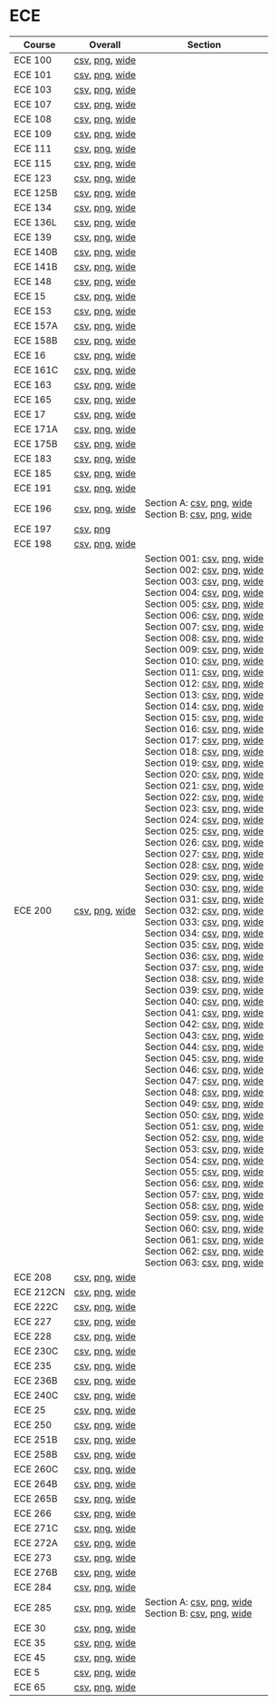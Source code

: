 # ECE

| Course | Overall | Section |
| ------ | ------- | ------- |
| ECE 100 | [csv](https://github.com/UCSD-Historical-Enrollment-Data/2024Spring/blob/main/overall/ECE%20100.csv), [png](https://raw.githubusercontent.com/UCSD-Historical-Enrollment-Data/2024Spring/main/plot_overall/ECE%20100.png), [wide](https://raw.githubusercontent.com/UCSD-Historical-Enrollment-Data/2024Spring/main/plot_overall_wide/ECE%20100.png) |  |
| ECE 101 | [csv](https://github.com/UCSD-Historical-Enrollment-Data/2024Spring/blob/main/overall/ECE%20101.csv), [png](https://raw.githubusercontent.com/UCSD-Historical-Enrollment-Data/2024Spring/main/plot_overall/ECE%20101.png), [wide](https://raw.githubusercontent.com/UCSD-Historical-Enrollment-Data/2024Spring/main/plot_overall_wide/ECE%20101.png) |  |
| ECE 103 | [csv](https://github.com/UCSD-Historical-Enrollment-Data/2024Spring/blob/main/overall/ECE%20103.csv), [png](https://raw.githubusercontent.com/UCSD-Historical-Enrollment-Data/2024Spring/main/plot_overall/ECE%20103.png), [wide](https://raw.githubusercontent.com/UCSD-Historical-Enrollment-Data/2024Spring/main/plot_overall_wide/ECE%20103.png) |  |
| ECE 107 | [csv](https://github.com/UCSD-Historical-Enrollment-Data/2024Spring/blob/main/overall/ECE%20107.csv), [png](https://raw.githubusercontent.com/UCSD-Historical-Enrollment-Data/2024Spring/main/plot_overall/ECE%20107.png), [wide](https://raw.githubusercontent.com/UCSD-Historical-Enrollment-Data/2024Spring/main/plot_overall_wide/ECE%20107.png) |  |
| ECE 108 | [csv](https://github.com/UCSD-Historical-Enrollment-Data/2024Spring/blob/main/overall/ECE%20108.csv), [png](https://raw.githubusercontent.com/UCSD-Historical-Enrollment-Data/2024Spring/main/plot_overall/ECE%20108.png), [wide](https://raw.githubusercontent.com/UCSD-Historical-Enrollment-Data/2024Spring/main/plot_overall_wide/ECE%20108.png) |  |
| ECE 109 | [csv](https://github.com/UCSD-Historical-Enrollment-Data/2024Spring/blob/main/overall/ECE%20109.csv), [png](https://raw.githubusercontent.com/UCSD-Historical-Enrollment-Data/2024Spring/main/plot_overall/ECE%20109.png), [wide](https://raw.githubusercontent.com/UCSD-Historical-Enrollment-Data/2024Spring/main/plot_overall_wide/ECE%20109.png) |  |
| ECE 111 | [csv](https://github.com/UCSD-Historical-Enrollment-Data/2024Spring/blob/main/overall/ECE%20111.csv), [png](https://raw.githubusercontent.com/UCSD-Historical-Enrollment-Data/2024Spring/main/plot_overall/ECE%20111.png), [wide](https://raw.githubusercontent.com/UCSD-Historical-Enrollment-Data/2024Spring/main/plot_overall_wide/ECE%20111.png) |  |
| ECE 115 | [csv](https://github.com/UCSD-Historical-Enrollment-Data/2024Spring/blob/main/overall/ECE%20115.csv), [png](https://raw.githubusercontent.com/UCSD-Historical-Enrollment-Data/2024Spring/main/plot_overall/ECE%20115.png), [wide](https://raw.githubusercontent.com/UCSD-Historical-Enrollment-Data/2024Spring/main/plot_overall_wide/ECE%20115.png) |  |
| ECE 123 | [csv](https://github.com/UCSD-Historical-Enrollment-Data/2024Spring/blob/main/overall/ECE%20123.csv), [png](https://raw.githubusercontent.com/UCSD-Historical-Enrollment-Data/2024Spring/main/plot_overall/ECE%20123.png), [wide](https://raw.githubusercontent.com/UCSD-Historical-Enrollment-Data/2024Spring/main/plot_overall_wide/ECE%20123.png) |  |
| ECE 125B | [csv](https://github.com/UCSD-Historical-Enrollment-Data/2024Spring/blob/main/overall/ECE%20125B.csv), [png](https://raw.githubusercontent.com/UCSD-Historical-Enrollment-Data/2024Spring/main/plot_overall/ECE%20125B.png), [wide](https://raw.githubusercontent.com/UCSD-Historical-Enrollment-Data/2024Spring/main/plot_overall_wide/ECE%20125B.png) |  |
| ECE 134 | [csv](https://github.com/UCSD-Historical-Enrollment-Data/2024Spring/blob/main/overall/ECE%20134.csv), [png](https://raw.githubusercontent.com/UCSD-Historical-Enrollment-Data/2024Spring/main/plot_overall/ECE%20134.png), [wide](https://raw.githubusercontent.com/UCSD-Historical-Enrollment-Data/2024Spring/main/plot_overall_wide/ECE%20134.png) |  |
| ECE 136L | [csv](https://github.com/UCSD-Historical-Enrollment-Data/2024Spring/blob/main/overall/ECE%20136L.csv), [png](https://raw.githubusercontent.com/UCSD-Historical-Enrollment-Data/2024Spring/main/plot_overall/ECE%20136L.png), [wide](https://raw.githubusercontent.com/UCSD-Historical-Enrollment-Data/2024Spring/main/plot_overall_wide/ECE%20136L.png) |  |
| ECE 139 | [csv](https://github.com/UCSD-Historical-Enrollment-Data/2024Spring/blob/main/overall/ECE%20139.csv), [png](https://raw.githubusercontent.com/UCSD-Historical-Enrollment-Data/2024Spring/main/plot_overall/ECE%20139.png), [wide](https://raw.githubusercontent.com/UCSD-Historical-Enrollment-Data/2024Spring/main/plot_overall_wide/ECE%20139.png) |  |
| ECE 140B | [csv](https://github.com/UCSD-Historical-Enrollment-Data/2024Spring/blob/main/overall/ECE%20140B.csv), [png](https://raw.githubusercontent.com/UCSD-Historical-Enrollment-Data/2024Spring/main/plot_overall/ECE%20140B.png), [wide](https://raw.githubusercontent.com/UCSD-Historical-Enrollment-Data/2024Spring/main/plot_overall_wide/ECE%20140B.png) |  |
| ECE 141B | [csv](https://github.com/UCSD-Historical-Enrollment-Data/2024Spring/blob/main/overall/ECE%20141B.csv), [png](https://raw.githubusercontent.com/UCSD-Historical-Enrollment-Data/2024Spring/main/plot_overall/ECE%20141B.png), [wide](https://raw.githubusercontent.com/UCSD-Historical-Enrollment-Data/2024Spring/main/plot_overall_wide/ECE%20141B.png) |  |
| ECE 148 | [csv](https://github.com/UCSD-Historical-Enrollment-Data/2024Spring/blob/main/overall/ECE%20148.csv), [png](https://raw.githubusercontent.com/UCSD-Historical-Enrollment-Data/2024Spring/main/plot_overall/ECE%20148.png), [wide](https://raw.githubusercontent.com/UCSD-Historical-Enrollment-Data/2024Spring/main/plot_overall_wide/ECE%20148.png) |  |
| ECE 15 | [csv](https://github.com/UCSD-Historical-Enrollment-Data/2024Spring/blob/main/overall/ECE%2015.csv), [png](https://raw.githubusercontent.com/UCSD-Historical-Enrollment-Data/2024Spring/main/plot_overall/ECE%2015.png), [wide](https://raw.githubusercontent.com/UCSD-Historical-Enrollment-Data/2024Spring/main/plot_overall_wide/ECE%2015.png) |  |
| ECE 153 | [csv](https://github.com/UCSD-Historical-Enrollment-Data/2024Spring/blob/main/overall/ECE%20153.csv), [png](https://raw.githubusercontent.com/UCSD-Historical-Enrollment-Data/2024Spring/main/plot_overall/ECE%20153.png), [wide](https://raw.githubusercontent.com/UCSD-Historical-Enrollment-Data/2024Spring/main/plot_overall_wide/ECE%20153.png) |  |
| ECE 157A | [csv](https://github.com/UCSD-Historical-Enrollment-Data/2024Spring/blob/main/overall/ECE%20157A.csv), [png](https://raw.githubusercontent.com/UCSD-Historical-Enrollment-Data/2024Spring/main/plot_overall/ECE%20157A.png), [wide](https://raw.githubusercontent.com/UCSD-Historical-Enrollment-Data/2024Spring/main/plot_overall_wide/ECE%20157A.png) |  |
| ECE 158B | [csv](https://github.com/UCSD-Historical-Enrollment-Data/2024Spring/blob/main/overall/ECE%20158B.csv), [png](https://raw.githubusercontent.com/UCSD-Historical-Enrollment-Data/2024Spring/main/plot_overall/ECE%20158B.png), [wide](https://raw.githubusercontent.com/UCSD-Historical-Enrollment-Data/2024Spring/main/plot_overall_wide/ECE%20158B.png) |  |
| ECE 16 | [csv](https://github.com/UCSD-Historical-Enrollment-Data/2024Spring/blob/main/overall/ECE%2016.csv), [png](https://raw.githubusercontent.com/UCSD-Historical-Enrollment-Data/2024Spring/main/plot_overall/ECE%2016.png), [wide](https://raw.githubusercontent.com/UCSD-Historical-Enrollment-Data/2024Spring/main/plot_overall_wide/ECE%2016.png) |  |
| ECE 161C | [csv](https://github.com/UCSD-Historical-Enrollment-Data/2024Spring/blob/main/overall/ECE%20161C.csv), [png](https://raw.githubusercontent.com/UCSD-Historical-Enrollment-Data/2024Spring/main/plot_overall/ECE%20161C.png), [wide](https://raw.githubusercontent.com/UCSD-Historical-Enrollment-Data/2024Spring/main/plot_overall_wide/ECE%20161C.png) |  |
| ECE 163 | [csv](https://github.com/UCSD-Historical-Enrollment-Data/2024Spring/blob/main/overall/ECE%20163.csv), [png](https://raw.githubusercontent.com/UCSD-Historical-Enrollment-Data/2024Spring/main/plot_overall/ECE%20163.png), [wide](https://raw.githubusercontent.com/UCSD-Historical-Enrollment-Data/2024Spring/main/plot_overall_wide/ECE%20163.png) |  |
| ECE 165 | [csv](https://github.com/UCSD-Historical-Enrollment-Data/2024Spring/blob/main/overall/ECE%20165.csv), [png](https://raw.githubusercontent.com/UCSD-Historical-Enrollment-Data/2024Spring/main/plot_overall/ECE%20165.png), [wide](https://raw.githubusercontent.com/UCSD-Historical-Enrollment-Data/2024Spring/main/plot_overall_wide/ECE%20165.png) |  |
| ECE 17 | [csv](https://github.com/UCSD-Historical-Enrollment-Data/2024Spring/blob/main/overall/ECE%2017.csv), [png](https://raw.githubusercontent.com/UCSD-Historical-Enrollment-Data/2024Spring/main/plot_overall/ECE%2017.png), [wide](https://raw.githubusercontent.com/UCSD-Historical-Enrollment-Data/2024Spring/main/plot_overall_wide/ECE%2017.png) |  |
| ECE 171A | [csv](https://github.com/UCSD-Historical-Enrollment-Data/2024Spring/blob/main/overall/ECE%20171A.csv), [png](https://raw.githubusercontent.com/UCSD-Historical-Enrollment-Data/2024Spring/main/plot_overall/ECE%20171A.png), [wide](https://raw.githubusercontent.com/UCSD-Historical-Enrollment-Data/2024Spring/main/plot_overall_wide/ECE%20171A.png) |  |
| ECE 175B | [csv](https://github.com/UCSD-Historical-Enrollment-Data/2024Spring/blob/main/overall/ECE%20175B.csv), [png](https://raw.githubusercontent.com/UCSD-Historical-Enrollment-Data/2024Spring/main/plot_overall/ECE%20175B.png), [wide](https://raw.githubusercontent.com/UCSD-Historical-Enrollment-Data/2024Spring/main/plot_overall_wide/ECE%20175B.png) |  |
| ECE 183 | [csv](https://github.com/UCSD-Historical-Enrollment-Data/2024Spring/blob/main/overall/ECE%20183.csv), [png](https://raw.githubusercontent.com/UCSD-Historical-Enrollment-Data/2024Spring/main/plot_overall/ECE%20183.png), [wide](https://raw.githubusercontent.com/UCSD-Historical-Enrollment-Data/2024Spring/main/plot_overall_wide/ECE%20183.png) |  |
| ECE 185 | [csv](https://github.com/UCSD-Historical-Enrollment-Data/2024Spring/blob/main/overall/ECE%20185.csv), [png](https://raw.githubusercontent.com/UCSD-Historical-Enrollment-Data/2024Spring/main/plot_overall/ECE%20185.png), [wide](https://raw.githubusercontent.com/UCSD-Historical-Enrollment-Data/2024Spring/main/plot_overall_wide/ECE%20185.png) |  |
| ECE 191 | [csv](https://github.com/UCSD-Historical-Enrollment-Data/2024Spring/blob/main/overall/ECE%20191.csv), [png](https://raw.githubusercontent.com/UCSD-Historical-Enrollment-Data/2024Spring/main/plot_overall/ECE%20191.png), [wide](https://raw.githubusercontent.com/UCSD-Historical-Enrollment-Data/2024Spring/main/plot_overall_wide/ECE%20191.png) |  |
| ECE 196 | [csv](https://github.com/UCSD-Historical-Enrollment-Data/2024Spring/blob/main/overall/ECE%20196.csv), [png](https://raw.githubusercontent.com/UCSD-Historical-Enrollment-Data/2024Spring/main/plot_overall/ECE%20196.png), [wide](https://raw.githubusercontent.com/UCSD-Historical-Enrollment-Data/2024Spring/main/plot_overall_wide/ECE%20196.png) | Section A: [csv](https://github.com/UCSD-Historical-Enrollment-Data/2024Spring/blob/main/section/ECE%20196_A.csv), [png](https://raw.githubusercontent.com/UCSD-Historical-Enrollment-Data/2024Spring/main/plot_section/ECE%20196_A.png), [wide](https://raw.githubusercontent.com/UCSD-Historical-Enrollment-Data/2024Spring/main/plot_section_wide/ECE%20196_A.png)<br>Section B: [csv](https://github.com/UCSD-Historical-Enrollment-Data/2024Spring/blob/main/section/ECE%20196_B.csv), [png](https://raw.githubusercontent.com/UCSD-Historical-Enrollment-Data/2024Spring/main/plot_section/ECE%20196_B.png), [wide](https://raw.githubusercontent.com/UCSD-Historical-Enrollment-Data/2024Spring/main/plot_section_wide/ECE%20196_B.png) |
| ECE 197 | [csv](https://github.com/UCSD-Historical-Enrollment-Data/2024Spring/blob/main/overall/ECE%20197.csv), [png](https://raw.githubusercontent.com/UCSD-Historical-Enrollment-Data/2024Spring/main/plot_overall/ECE%20197.png) |  |
| ECE 198 | [csv](https://github.com/UCSD-Historical-Enrollment-Data/2024Spring/blob/main/overall/ECE%20198.csv), [png](https://raw.githubusercontent.com/UCSD-Historical-Enrollment-Data/2024Spring/main/plot_overall/ECE%20198.png), [wide](https://raw.githubusercontent.com/UCSD-Historical-Enrollment-Data/2024Spring/main/plot_overall_wide/ECE%20198.png) |  |
| ECE 200 | [csv](https://github.com/UCSD-Historical-Enrollment-Data/2024Spring/blob/main/overall/ECE%20200.csv), [png](https://raw.githubusercontent.com/UCSD-Historical-Enrollment-Data/2024Spring/main/plot_overall/ECE%20200.png), [wide](https://raw.githubusercontent.com/UCSD-Historical-Enrollment-Data/2024Spring/main/plot_overall_wide/ECE%20200.png) | Section 001: [csv](https://github.com/UCSD-Historical-Enrollment-Data/2024Spring/blob/main/section/ECE%20200_001.csv), [png](https://raw.githubusercontent.com/UCSD-Historical-Enrollment-Data/2024Spring/main/plot_section/ECE%20200_001.png), [wide](https://raw.githubusercontent.com/UCSD-Historical-Enrollment-Data/2024Spring/main/plot_section_wide/ECE%20200_001.png)<br>Section 002: [csv](https://github.com/UCSD-Historical-Enrollment-Data/2024Spring/blob/main/section/ECE%20200_002.csv), [png](https://raw.githubusercontent.com/UCSD-Historical-Enrollment-Data/2024Spring/main/plot_section/ECE%20200_002.png), [wide](https://raw.githubusercontent.com/UCSD-Historical-Enrollment-Data/2024Spring/main/plot_section_wide/ECE%20200_002.png)<br>Section 003: [csv](https://github.com/UCSD-Historical-Enrollment-Data/2024Spring/blob/main/section/ECE%20200_003.csv), [png](https://raw.githubusercontent.com/UCSD-Historical-Enrollment-Data/2024Spring/main/plot_section/ECE%20200_003.png), [wide](https://raw.githubusercontent.com/UCSD-Historical-Enrollment-Data/2024Spring/main/plot_section_wide/ECE%20200_003.png)<br>Section 004: [csv](https://github.com/UCSD-Historical-Enrollment-Data/2024Spring/blob/main/section/ECE%20200_004.csv), [png](https://raw.githubusercontent.com/UCSD-Historical-Enrollment-Data/2024Spring/main/plot_section/ECE%20200_004.png), [wide](https://raw.githubusercontent.com/UCSD-Historical-Enrollment-Data/2024Spring/main/plot_section_wide/ECE%20200_004.png)<br>Section 005: [csv](https://github.com/UCSD-Historical-Enrollment-Data/2024Spring/blob/main/section/ECE%20200_005.csv), [png](https://raw.githubusercontent.com/UCSD-Historical-Enrollment-Data/2024Spring/main/plot_section/ECE%20200_005.png), [wide](https://raw.githubusercontent.com/UCSD-Historical-Enrollment-Data/2024Spring/main/plot_section_wide/ECE%20200_005.png)<br>Section 006: [csv](https://github.com/UCSD-Historical-Enrollment-Data/2024Spring/blob/main/section/ECE%20200_006.csv), [png](https://raw.githubusercontent.com/UCSD-Historical-Enrollment-Data/2024Spring/main/plot_section/ECE%20200_006.png), [wide](https://raw.githubusercontent.com/UCSD-Historical-Enrollment-Data/2024Spring/main/plot_section_wide/ECE%20200_006.png)<br>Section 007: [csv](https://github.com/UCSD-Historical-Enrollment-Data/2024Spring/blob/main/section/ECE%20200_007.csv), [png](https://raw.githubusercontent.com/UCSD-Historical-Enrollment-Data/2024Spring/main/plot_section/ECE%20200_007.png), [wide](https://raw.githubusercontent.com/UCSD-Historical-Enrollment-Data/2024Spring/main/plot_section_wide/ECE%20200_007.png)<br>Section 008: [csv](https://github.com/UCSD-Historical-Enrollment-Data/2024Spring/blob/main/section/ECE%20200_008.csv), [png](https://raw.githubusercontent.com/UCSD-Historical-Enrollment-Data/2024Spring/main/plot_section/ECE%20200_008.png), [wide](https://raw.githubusercontent.com/UCSD-Historical-Enrollment-Data/2024Spring/main/plot_section_wide/ECE%20200_008.png)<br>Section 009: [csv](https://github.com/UCSD-Historical-Enrollment-Data/2024Spring/blob/main/section/ECE%20200_009.csv), [png](https://raw.githubusercontent.com/UCSD-Historical-Enrollment-Data/2024Spring/main/plot_section/ECE%20200_009.png), [wide](https://raw.githubusercontent.com/UCSD-Historical-Enrollment-Data/2024Spring/main/plot_section_wide/ECE%20200_009.png)<br>Section 010: [csv](https://github.com/UCSD-Historical-Enrollment-Data/2024Spring/blob/main/section/ECE%20200_010.csv), [png](https://raw.githubusercontent.com/UCSD-Historical-Enrollment-Data/2024Spring/main/plot_section/ECE%20200_010.png), [wide](https://raw.githubusercontent.com/UCSD-Historical-Enrollment-Data/2024Spring/main/plot_section_wide/ECE%20200_010.png)<br>Section 011: [csv](https://github.com/UCSD-Historical-Enrollment-Data/2024Spring/blob/main/section/ECE%20200_011.csv), [png](https://raw.githubusercontent.com/UCSD-Historical-Enrollment-Data/2024Spring/main/plot_section/ECE%20200_011.png), [wide](https://raw.githubusercontent.com/UCSD-Historical-Enrollment-Data/2024Spring/main/plot_section_wide/ECE%20200_011.png)<br>Section 012: [csv](https://github.com/UCSD-Historical-Enrollment-Data/2024Spring/blob/main/section/ECE%20200_012.csv), [png](https://raw.githubusercontent.com/UCSD-Historical-Enrollment-Data/2024Spring/main/plot_section/ECE%20200_012.png), [wide](https://raw.githubusercontent.com/UCSD-Historical-Enrollment-Data/2024Spring/main/plot_section_wide/ECE%20200_012.png)<br>Section 013: [csv](https://github.com/UCSD-Historical-Enrollment-Data/2024Spring/blob/main/section/ECE%20200_013.csv), [png](https://raw.githubusercontent.com/UCSD-Historical-Enrollment-Data/2024Spring/main/plot_section/ECE%20200_013.png), [wide](https://raw.githubusercontent.com/UCSD-Historical-Enrollment-Data/2024Spring/main/plot_section_wide/ECE%20200_013.png)<br>Section 014: [csv](https://github.com/UCSD-Historical-Enrollment-Data/2024Spring/blob/main/section/ECE%20200_014.csv), [png](https://raw.githubusercontent.com/UCSD-Historical-Enrollment-Data/2024Spring/main/plot_section/ECE%20200_014.png), [wide](https://raw.githubusercontent.com/UCSD-Historical-Enrollment-Data/2024Spring/main/plot_section_wide/ECE%20200_014.png)<br>Section 015: [csv](https://github.com/UCSD-Historical-Enrollment-Data/2024Spring/blob/main/section/ECE%20200_015.csv), [png](https://raw.githubusercontent.com/UCSD-Historical-Enrollment-Data/2024Spring/main/plot_section/ECE%20200_015.png), [wide](https://raw.githubusercontent.com/UCSD-Historical-Enrollment-Data/2024Spring/main/plot_section_wide/ECE%20200_015.png)<br>Section 016: [csv](https://github.com/UCSD-Historical-Enrollment-Data/2024Spring/blob/main/section/ECE%20200_016.csv), [png](https://raw.githubusercontent.com/UCSD-Historical-Enrollment-Data/2024Spring/main/plot_section/ECE%20200_016.png), [wide](https://raw.githubusercontent.com/UCSD-Historical-Enrollment-Data/2024Spring/main/plot_section_wide/ECE%20200_016.png)<br>Section 017: [csv](https://github.com/UCSD-Historical-Enrollment-Data/2024Spring/blob/main/section/ECE%20200_017.csv), [png](https://raw.githubusercontent.com/UCSD-Historical-Enrollment-Data/2024Spring/main/plot_section/ECE%20200_017.png), [wide](https://raw.githubusercontent.com/UCSD-Historical-Enrollment-Data/2024Spring/main/plot_section_wide/ECE%20200_017.png)<br>Section 018: [csv](https://github.com/UCSD-Historical-Enrollment-Data/2024Spring/blob/main/section/ECE%20200_018.csv), [png](https://raw.githubusercontent.com/UCSD-Historical-Enrollment-Data/2024Spring/main/plot_section/ECE%20200_018.png), [wide](https://raw.githubusercontent.com/UCSD-Historical-Enrollment-Data/2024Spring/main/plot_section_wide/ECE%20200_018.png)<br>Section 019: [csv](https://github.com/UCSD-Historical-Enrollment-Data/2024Spring/blob/main/section/ECE%20200_019.csv), [png](https://raw.githubusercontent.com/UCSD-Historical-Enrollment-Data/2024Spring/main/plot_section/ECE%20200_019.png), [wide](https://raw.githubusercontent.com/UCSD-Historical-Enrollment-Data/2024Spring/main/plot_section_wide/ECE%20200_019.png)<br>Section 020: [csv](https://github.com/UCSD-Historical-Enrollment-Data/2024Spring/blob/main/section/ECE%20200_020.csv), [png](https://raw.githubusercontent.com/UCSD-Historical-Enrollment-Data/2024Spring/main/plot_section/ECE%20200_020.png), [wide](https://raw.githubusercontent.com/UCSD-Historical-Enrollment-Data/2024Spring/main/plot_section_wide/ECE%20200_020.png)<br>Section 021: [csv](https://github.com/UCSD-Historical-Enrollment-Data/2024Spring/blob/main/section/ECE%20200_021.csv), [png](https://raw.githubusercontent.com/UCSD-Historical-Enrollment-Data/2024Spring/main/plot_section/ECE%20200_021.png), [wide](https://raw.githubusercontent.com/UCSD-Historical-Enrollment-Data/2024Spring/main/plot_section_wide/ECE%20200_021.png)<br>Section 022: [csv](https://github.com/UCSD-Historical-Enrollment-Data/2024Spring/blob/main/section/ECE%20200_022.csv), [png](https://raw.githubusercontent.com/UCSD-Historical-Enrollment-Data/2024Spring/main/plot_section/ECE%20200_022.png), [wide](https://raw.githubusercontent.com/UCSD-Historical-Enrollment-Data/2024Spring/main/plot_section_wide/ECE%20200_022.png)<br>Section 023: [csv](https://github.com/UCSD-Historical-Enrollment-Data/2024Spring/blob/main/section/ECE%20200_023.csv), [png](https://raw.githubusercontent.com/UCSD-Historical-Enrollment-Data/2024Spring/main/plot_section/ECE%20200_023.png), [wide](https://raw.githubusercontent.com/UCSD-Historical-Enrollment-Data/2024Spring/main/plot_section_wide/ECE%20200_023.png)<br>Section 024: [csv](https://github.com/UCSD-Historical-Enrollment-Data/2024Spring/blob/main/section/ECE%20200_024.csv), [png](https://raw.githubusercontent.com/UCSD-Historical-Enrollment-Data/2024Spring/main/plot_section/ECE%20200_024.png), [wide](https://raw.githubusercontent.com/UCSD-Historical-Enrollment-Data/2024Spring/main/plot_section_wide/ECE%20200_024.png)<br>Section 025: [csv](https://github.com/UCSD-Historical-Enrollment-Data/2024Spring/blob/main/section/ECE%20200_025.csv), [png](https://raw.githubusercontent.com/UCSD-Historical-Enrollment-Data/2024Spring/main/plot_section/ECE%20200_025.png), [wide](https://raw.githubusercontent.com/UCSD-Historical-Enrollment-Data/2024Spring/main/plot_section_wide/ECE%20200_025.png)<br>Section 026: [csv](https://github.com/UCSD-Historical-Enrollment-Data/2024Spring/blob/main/section/ECE%20200_026.csv), [png](https://raw.githubusercontent.com/UCSD-Historical-Enrollment-Data/2024Spring/main/plot_section/ECE%20200_026.png), [wide](https://raw.githubusercontent.com/UCSD-Historical-Enrollment-Data/2024Spring/main/plot_section_wide/ECE%20200_026.png)<br>Section 027: [csv](https://github.com/UCSD-Historical-Enrollment-Data/2024Spring/blob/main/section/ECE%20200_027.csv), [png](https://raw.githubusercontent.com/UCSD-Historical-Enrollment-Data/2024Spring/main/plot_section/ECE%20200_027.png), [wide](https://raw.githubusercontent.com/UCSD-Historical-Enrollment-Data/2024Spring/main/plot_section_wide/ECE%20200_027.png)<br>Section 028: [csv](https://github.com/UCSD-Historical-Enrollment-Data/2024Spring/blob/main/section/ECE%20200_028.csv), [png](https://raw.githubusercontent.com/UCSD-Historical-Enrollment-Data/2024Spring/main/plot_section/ECE%20200_028.png), [wide](https://raw.githubusercontent.com/UCSD-Historical-Enrollment-Data/2024Spring/main/plot_section_wide/ECE%20200_028.png)<br>Section 029: [csv](https://github.com/UCSD-Historical-Enrollment-Data/2024Spring/blob/main/section/ECE%20200_029.csv), [png](https://raw.githubusercontent.com/UCSD-Historical-Enrollment-Data/2024Spring/main/plot_section/ECE%20200_029.png), [wide](https://raw.githubusercontent.com/UCSD-Historical-Enrollment-Data/2024Spring/main/plot_section_wide/ECE%20200_029.png)<br>Section 030: [csv](https://github.com/UCSD-Historical-Enrollment-Data/2024Spring/blob/main/section/ECE%20200_030.csv), [png](https://raw.githubusercontent.com/UCSD-Historical-Enrollment-Data/2024Spring/main/plot_section/ECE%20200_030.png), [wide](https://raw.githubusercontent.com/UCSD-Historical-Enrollment-Data/2024Spring/main/plot_section_wide/ECE%20200_030.png)<br>Section 031: [csv](https://github.com/UCSD-Historical-Enrollment-Data/2024Spring/blob/main/section/ECE%20200_031.csv), [png](https://raw.githubusercontent.com/UCSD-Historical-Enrollment-Data/2024Spring/main/plot_section/ECE%20200_031.png), [wide](https://raw.githubusercontent.com/UCSD-Historical-Enrollment-Data/2024Spring/main/plot_section_wide/ECE%20200_031.png)<br>Section 032: [csv](https://github.com/UCSD-Historical-Enrollment-Data/2024Spring/blob/main/section/ECE%20200_032.csv), [png](https://raw.githubusercontent.com/UCSD-Historical-Enrollment-Data/2024Spring/main/plot_section/ECE%20200_032.png), [wide](https://raw.githubusercontent.com/UCSD-Historical-Enrollment-Data/2024Spring/main/plot_section_wide/ECE%20200_032.png)<br>Section 033: [csv](https://github.com/UCSD-Historical-Enrollment-Data/2024Spring/blob/main/section/ECE%20200_033.csv), [png](https://raw.githubusercontent.com/UCSD-Historical-Enrollment-Data/2024Spring/main/plot_section/ECE%20200_033.png), [wide](https://raw.githubusercontent.com/UCSD-Historical-Enrollment-Data/2024Spring/main/plot_section_wide/ECE%20200_033.png)<br>Section 034: [csv](https://github.com/UCSD-Historical-Enrollment-Data/2024Spring/blob/main/section/ECE%20200_034.csv), [png](https://raw.githubusercontent.com/UCSD-Historical-Enrollment-Data/2024Spring/main/plot_section/ECE%20200_034.png), [wide](https://raw.githubusercontent.com/UCSD-Historical-Enrollment-Data/2024Spring/main/plot_section_wide/ECE%20200_034.png)<br>Section 035: [csv](https://github.com/UCSD-Historical-Enrollment-Data/2024Spring/blob/main/section/ECE%20200_035.csv), [png](https://raw.githubusercontent.com/UCSD-Historical-Enrollment-Data/2024Spring/main/plot_section/ECE%20200_035.png), [wide](https://raw.githubusercontent.com/UCSD-Historical-Enrollment-Data/2024Spring/main/plot_section_wide/ECE%20200_035.png)<br>Section 036: [csv](https://github.com/UCSD-Historical-Enrollment-Data/2024Spring/blob/main/section/ECE%20200_036.csv), [png](https://raw.githubusercontent.com/UCSD-Historical-Enrollment-Data/2024Spring/main/plot_section/ECE%20200_036.png), [wide](https://raw.githubusercontent.com/UCSD-Historical-Enrollment-Data/2024Spring/main/plot_section_wide/ECE%20200_036.png)<br>Section 037: [csv](https://github.com/UCSD-Historical-Enrollment-Data/2024Spring/blob/main/section/ECE%20200_037.csv), [png](https://raw.githubusercontent.com/UCSD-Historical-Enrollment-Data/2024Spring/main/plot_section/ECE%20200_037.png), [wide](https://raw.githubusercontent.com/UCSD-Historical-Enrollment-Data/2024Spring/main/plot_section_wide/ECE%20200_037.png)<br>Section 038: [csv](https://github.com/UCSD-Historical-Enrollment-Data/2024Spring/blob/main/section/ECE%20200_038.csv), [png](https://raw.githubusercontent.com/UCSD-Historical-Enrollment-Data/2024Spring/main/plot_section/ECE%20200_038.png), [wide](https://raw.githubusercontent.com/UCSD-Historical-Enrollment-Data/2024Spring/main/plot_section_wide/ECE%20200_038.png)<br>Section 039: [csv](https://github.com/UCSD-Historical-Enrollment-Data/2024Spring/blob/main/section/ECE%20200_039.csv), [png](https://raw.githubusercontent.com/UCSD-Historical-Enrollment-Data/2024Spring/main/plot_section/ECE%20200_039.png), [wide](https://raw.githubusercontent.com/UCSD-Historical-Enrollment-Data/2024Spring/main/plot_section_wide/ECE%20200_039.png)<br>Section 040: [csv](https://github.com/UCSD-Historical-Enrollment-Data/2024Spring/blob/main/section/ECE%20200_040.csv), [png](https://raw.githubusercontent.com/UCSD-Historical-Enrollment-Data/2024Spring/main/plot_section/ECE%20200_040.png), [wide](https://raw.githubusercontent.com/UCSD-Historical-Enrollment-Data/2024Spring/main/plot_section_wide/ECE%20200_040.png)<br>Section 041: [csv](https://github.com/UCSD-Historical-Enrollment-Data/2024Spring/blob/main/section/ECE%20200_041.csv), [png](https://raw.githubusercontent.com/UCSD-Historical-Enrollment-Data/2024Spring/main/plot_section/ECE%20200_041.png), [wide](https://raw.githubusercontent.com/UCSD-Historical-Enrollment-Data/2024Spring/main/plot_section_wide/ECE%20200_041.png)<br>Section 042: [csv](https://github.com/UCSD-Historical-Enrollment-Data/2024Spring/blob/main/section/ECE%20200_042.csv), [png](https://raw.githubusercontent.com/UCSD-Historical-Enrollment-Data/2024Spring/main/plot_section/ECE%20200_042.png), [wide](https://raw.githubusercontent.com/UCSD-Historical-Enrollment-Data/2024Spring/main/plot_section_wide/ECE%20200_042.png)<br>Section 043: [csv](https://github.com/UCSD-Historical-Enrollment-Data/2024Spring/blob/main/section/ECE%20200_043.csv), [png](https://raw.githubusercontent.com/UCSD-Historical-Enrollment-Data/2024Spring/main/plot_section/ECE%20200_043.png), [wide](https://raw.githubusercontent.com/UCSD-Historical-Enrollment-Data/2024Spring/main/plot_section_wide/ECE%20200_043.png)<br>Section 044: [csv](https://github.com/UCSD-Historical-Enrollment-Data/2024Spring/blob/main/section/ECE%20200_044.csv), [png](https://raw.githubusercontent.com/UCSD-Historical-Enrollment-Data/2024Spring/main/plot_section/ECE%20200_044.png), [wide](https://raw.githubusercontent.com/UCSD-Historical-Enrollment-Data/2024Spring/main/plot_section_wide/ECE%20200_044.png)<br>Section 045: [csv](https://github.com/UCSD-Historical-Enrollment-Data/2024Spring/blob/main/section/ECE%20200_045.csv), [png](https://raw.githubusercontent.com/UCSD-Historical-Enrollment-Data/2024Spring/main/plot_section/ECE%20200_045.png), [wide](https://raw.githubusercontent.com/UCSD-Historical-Enrollment-Data/2024Spring/main/plot_section_wide/ECE%20200_045.png)<br>Section 046: [csv](https://github.com/UCSD-Historical-Enrollment-Data/2024Spring/blob/main/section/ECE%20200_046.csv), [png](https://raw.githubusercontent.com/UCSD-Historical-Enrollment-Data/2024Spring/main/plot_section/ECE%20200_046.png), [wide](https://raw.githubusercontent.com/UCSD-Historical-Enrollment-Data/2024Spring/main/plot_section_wide/ECE%20200_046.png)<br>Section 047: [csv](https://github.com/UCSD-Historical-Enrollment-Data/2024Spring/blob/main/section/ECE%20200_047.csv), [png](https://raw.githubusercontent.com/UCSD-Historical-Enrollment-Data/2024Spring/main/plot_section/ECE%20200_047.png), [wide](https://raw.githubusercontent.com/UCSD-Historical-Enrollment-Data/2024Spring/main/plot_section_wide/ECE%20200_047.png)<br>Section 048: [csv](https://github.com/UCSD-Historical-Enrollment-Data/2024Spring/blob/main/section/ECE%20200_048.csv), [png](https://raw.githubusercontent.com/UCSD-Historical-Enrollment-Data/2024Spring/main/plot_section/ECE%20200_048.png), [wide](https://raw.githubusercontent.com/UCSD-Historical-Enrollment-Data/2024Spring/main/plot_section_wide/ECE%20200_048.png)<br>Section 049: [csv](https://github.com/UCSD-Historical-Enrollment-Data/2024Spring/blob/main/section/ECE%20200_049.csv), [png](https://raw.githubusercontent.com/UCSD-Historical-Enrollment-Data/2024Spring/main/plot_section/ECE%20200_049.png), [wide](https://raw.githubusercontent.com/UCSD-Historical-Enrollment-Data/2024Spring/main/plot_section_wide/ECE%20200_049.png)<br>Section 050: [csv](https://github.com/UCSD-Historical-Enrollment-Data/2024Spring/blob/main/section/ECE%20200_050.csv), [png](https://raw.githubusercontent.com/UCSD-Historical-Enrollment-Data/2024Spring/main/plot_section/ECE%20200_050.png), [wide](https://raw.githubusercontent.com/UCSD-Historical-Enrollment-Data/2024Spring/main/plot_section_wide/ECE%20200_050.png)<br>Section 051: [csv](https://github.com/UCSD-Historical-Enrollment-Data/2024Spring/blob/main/section/ECE%20200_051.csv), [png](https://raw.githubusercontent.com/UCSD-Historical-Enrollment-Data/2024Spring/main/plot_section/ECE%20200_051.png), [wide](https://raw.githubusercontent.com/UCSD-Historical-Enrollment-Data/2024Spring/main/plot_section_wide/ECE%20200_051.png)<br>Section 052: [csv](https://github.com/UCSD-Historical-Enrollment-Data/2024Spring/blob/main/section/ECE%20200_052.csv), [png](https://raw.githubusercontent.com/UCSD-Historical-Enrollment-Data/2024Spring/main/plot_section/ECE%20200_052.png), [wide](https://raw.githubusercontent.com/UCSD-Historical-Enrollment-Data/2024Spring/main/plot_section_wide/ECE%20200_052.png)<br>Section 053: [csv](https://github.com/UCSD-Historical-Enrollment-Data/2024Spring/blob/main/section/ECE%20200_053.csv), [png](https://raw.githubusercontent.com/UCSD-Historical-Enrollment-Data/2024Spring/main/plot_section/ECE%20200_053.png), [wide](https://raw.githubusercontent.com/UCSD-Historical-Enrollment-Data/2024Spring/main/plot_section_wide/ECE%20200_053.png)<br>Section 054: [csv](https://github.com/UCSD-Historical-Enrollment-Data/2024Spring/blob/main/section/ECE%20200_054.csv), [png](https://raw.githubusercontent.com/UCSD-Historical-Enrollment-Data/2024Spring/main/plot_section/ECE%20200_054.png), [wide](https://raw.githubusercontent.com/UCSD-Historical-Enrollment-Data/2024Spring/main/plot_section_wide/ECE%20200_054.png)<br>Section 055: [csv](https://github.com/UCSD-Historical-Enrollment-Data/2024Spring/blob/main/section/ECE%20200_055.csv), [png](https://raw.githubusercontent.com/UCSD-Historical-Enrollment-Data/2024Spring/main/plot_section/ECE%20200_055.png), [wide](https://raw.githubusercontent.com/UCSD-Historical-Enrollment-Data/2024Spring/main/plot_section_wide/ECE%20200_055.png)<br>Section 056: [csv](https://github.com/UCSD-Historical-Enrollment-Data/2024Spring/blob/main/section/ECE%20200_056.csv), [png](https://raw.githubusercontent.com/UCSD-Historical-Enrollment-Data/2024Spring/main/plot_section/ECE%20200_056.png), [wide](https://raw.githubusercontent.com/UCSD-Historical-Enrollment-Data/2024Spring/main/plot_section_wide/ECE%20200_056.png)<br>Section 057: [csv](https://github.com/UCSD-Historical-Enrollment-Data/2024Spring/blob/main/section/ECE%20200_057.csv), [png](https://raw.githubusercontent.com/UCSD-Historical-Enrollment-Data/2024Spring/main/plot_section/ECE%20200_057.png), [wide](https://raw.githubusercontent.com/UCSD-Historical-Enrollment-Data/2024Spring/main/plot_section_wide/ECE%20200_057.png)<br>Section 058: [csv](https://github.com/UCSD-Historical-Enrollment-Data/2024Spring/blob/main/section/ECE%20200_058.csv), [png](https://raw.githubusercontent.com/UCSD-Historical-Enrollment-Data/2024Spring/main/plot_section/ECE%20200_058.png), [wide](https://raw.githubusercontent.com/UCSD-Historical-Enrollment-Data/2024Spring/main/plot_section_wide/ECE%20200_058.png)<br>Section 059: [csv](https://github.com/UCSD-Historical-Enrollment-Data/2024Spring/blob/main/section/ECE%20200_059.csv), [png](https://raw.githubusercontent.com/UCSD-Historical-Enrollment-Data/2024Spring/main/plot_section/ECE%20200_059.png), [wide](https://raw.githubusercontent.com/UCSD-Historical-Enrollment-Data/2024Spring/main/plot_section_wide/ECE%20200_059.png)<br>Section 060: [csv](https://github.com/UCSD-Historical-Enrollment-Data/2024Spring/blob/main/section/ECE%20200_060.csv), [png](https://raw.githubusercontent.com/UCSD-Historical-Enrollment-Data/2024Spring/main/plot_section/ECE%20200_060.png), [wide](https://raw.githubusercontent.com/UCSD-Historical-Enrollment-Data/2024Spring/main/plot_section_wide/ECE%20200_060.png)<br>Section 061: [csv](https://github.com/UCSD-Historical-Enrollment-Data/2024Spring/blob/main/section/ECE%20200_061.csv), [png](https://raw.githubusercontent.com/UCSD-Historical-Enrollment-Data/2024Spring/main/plot_section/ECE%20200_061.png), [wide](https://raw.githubusercontent.com/UCSD-Historical-Enrollment-Data/2024Spring/main/plot_section_wide/ECE%20200_061.png)<br>Section 062: [csv](https://github.com/UCSD-Historical-Enrollment-Data/2024Spring/blob/main/section/ECE%20200_062.csv), [png](https://raw.githubusercontent.com/UCSD-Historical-Enrollment-Data/2024Spring/main/plot_section/ECE%20200_062.png), [wide](https://raw.githubusercontent.com/UCSD-Historical-Enrollment-Data/2024Spring/main/plot_section_wide/ECE%20200_062.png)<br>Section 063: [csv](https://github.com/UCSD-Historical-Enrollment-Data/2024Spring/blob/main/section/ECE%20200_063.csv), [png](https://raw.githubusercontent.com/UCSD-Historical-Enrollment-Data/2024Spring/main/plot_section/ECE%20200_063.png), [wide](https://raw.githubusercontent.com/UCSD-Historical-Enrollment-Data/2024Spring/main/plot_section_wide/ECE%20200_063.png) |
| ECE 208 | [csv](https://github.com/UCSD-Historical-Enrollment-Data/2024Spring/blob/main/overall/ECE%20208.csv), [png](https://raw.githubusercontent.com/UCSD-Historical-Enrollment-Data/2024Spring/main/plot_overall/ECE%20208.png), [wide](https://raw.githubusercontent.com/UCSD-Historical-Enrollment-Data/2024Spring/main/plot_overall_wide/ECE%20208.png) |  |
| ECE 212CN | [csv](https://github.com/UCSD-Historical-Enrollment-Data/2024Spring/blob/main/overall/ECE%20212CN.csv), [png](https://raw.githubusercontent.com/UCSD-Historical-Enrollment-Data/2024Spring/main/plot_overall/ECE%20212CN.png), [wide](https://raw.githubusercontent.com/UCSD-Historical-Enrollment-Data/2024Spring/main/plot_overall_wide/ECE%20212CN.png) |  |
| ECE 222C | [csv](https://github.com/UCSD-Historical-Enrollment-Data/2024Spring/blob/main/overall/ECE%20222C.csv), [png](https://raw.githubusercontent.com/UCSD-Historical-Enrollment-Data/2024Spring/main/plot_overall/ECE%20222C.png), [wide](https://raw.githubusercontent.com/UCSD-Historical-Enrollment-Data/2024Spring/main/plot_overall_wide/ECE%20222C.png) |  |
| ECE 227 | [csv](https://github.com/UCSD-Historical-Enrollment-Data/2024Spring/blob/main/overall/ECE%20227.csv), [png](https://raw.githubusercontent.com/UCSD-Historical-Enrollment-Data/2024Spring/main/plot_overall/ECE%20227.png), [wide](https://raw.githubusercontent.com/UCSD-Historical-Enrollment-Data/2024Spring/main/plot_overall_wide/ECE%20227.png) |  |
| ECE 228 | [csv](https://github.com/UCSD-Historical-Enrollment-Data/2024Spring/blob/main/overall/ECE%20228.csv), [png](https://raw.githubusercontent.com/UCSD-Historical-Enrollment-Data/2024Spring/main/plot_overall/ECE%20228.png), [wide](https://raw.githubusercontent.com/UCSD-Historical-Enrollment-Data/2024Spring/main/plot_overall_wide/ECE%20228.png) |  |
| ECE 230C | [csv](https://github.com/UCSD-Historical-Enrollment-Data/2024Spring/blob/main/overall/ECE%20230C.csv), [png](https://raw.githubusercontent.com/UCSD-Historical-Enrollment-Data/2024Spring/main/plot_overall/ECE%20230C.png), [wide](https://raw.githubusercontent.com/UCSD-Historical-Enrollment-Data/2024Spring/main/plot_overall_wide/ECE%20230C.png) |  |
| ECE 235 | [csv](https://github.com/UCSD-Historical-Enrollment-Data/2024Spring/blob/main/overall/ECE%20235.csv), [png](https://raw.githubusercontent.com/UCSD-Historical-Enrollment-Data/2024Spring/main/plot_overall/ECE%20235.png), [wide](https://raw.githubusercontent.com/UCSD-Historical-Enrollment-Data/2024Spring/main/plot_overall_wide/ECE%20235.png) |  |
| ECE 236B | [csv](https://github.com/UCSD-Historical-Enrollment-Data/2024Spring/blob/main/overall/ECE%20236B.csv), [png](https://raw.githubusercontent.com/UCSD-Historical-Enrollment-Data/2024Spring/main/plot_overall/ECE%20236B.png), [wide](https://raw.githubusercontent.com/UCSD-Historical-Enrollment-Data/2024Spring/main/plot_overall_wide/ECE%20236B.png) |  |
| ECE 240C | [csv](https://github.com/UCSD-Historical-Enrollment-Data/2024Spring/blob/main/overall/ECE%20240C.csv), [png](https://raw.githubusercontent.com/UCSD-Historical-Enrollment-Data/2024Spring/main/plot_overall/ECE%20240C.png), [wide](https://raw.githubusercontent.com/UCSD-Historical-Enrollment-Data/2024Spring/main/plot_overall_wide/ECE%20240C.png) |  |
| ECE 25 | [csv](https://github.com/UCSD-Historical-Enrollment-Data/2024Spring/blob/main/overall/ECE%2025.csv), [png](https://raw.githubusercontent.com/UCSD-Historical-Enrollment-Data/2024Spring/main/plot_overall/ECE%2025.png), [wide](https://raw.githubusercontent.com/UCSD-Historical-Enrollment-Data/2024Spring/main/plot_overall_wide/ECE%2025.png) |  |
| ECE 250 | [csv](https://github.com/UCSD-Historical-Enrollment-Data/2024Spring/blob/main/overall/ECE%20250.csv), [png](https://raw.githubusercontent.com/UCSD-Historical-Enrollment-Data/2024Spring/main/plot_overall/ECE%20250.png), [wide](https://raw.githubusercontent.com/UCSD-Historical-Enrollment-Data/2024Spring/main/plot_overall_wide/ECE%20250.png) |  |
| ECE 251B | [csv](https://github.com/UCSD-Historical-Enrollment-Data/2024Spring/blob/main/overall/ECE%20251B.csv), [png](https://raw.githubusercontent.com/UCSD-Historical-Enrollment-Data/2024Spring/main/plot_overall/ECE%20251B.png), [wide](https://raw.githubusercontent.com/UCSD-Historical-Enrollment-Data/2024Spring/main/plot_overall_wide/ECE%20251B.png) |  |
| ECE 258B | [csv](https://github.com/UCSD-Historical-Enrollment-Data/2024Spring/blob/main/overall/ECE%20258B.csv), [png](https://raw.githubusercontent.com/UCSD-Historical-Enrollment-Data/2024Spring/main/plot_overall/ECE%20258B.png), [wide](https://raw.githubusercontent.com/UCSD-Historical-Enrollment-Data/2024Spring/main/plot_overall_wide/ECE%20258B.png) |  |
| ECE 260C | [csv](https://github.com/UCSD-Historical-Enrollment-Data/2024Spring/blob/main/overall/ECE%20260C.csv), [png](https://raw.githubusercontent.com/UCSD-Historical-Enrollment-Data/2024Spring/main/plot_overall/ECE%20260C.png), [wide](https://raw.githubusercontent.com/UCSD-Historical-Enrollment-Data/2024Spring/main/plot_overall_wide/ECE%20260C.png) |  |
| ECE 264B | [csv](https://github.com/UCSD-Historical-Enrollment-Data/2024Spring/blob/main/overall/ECE%20264B.csv), [png](https://raw.githubusercontent.com/UCSD-Historical-Enrollment-Data/2024Spring/main/plot_overall/ECE%20264B.png), [wide](https://raw.githubusercontent.com/UCSD-Historical-Enrollment-Data/2024Spring/main/plot_overall_wide/ECE%20264B.png) |  |
| ECE 265B | [csv](https://github.com/UCSD-Historical-Enrollment-Data/2024Spring/blob/main/overall/ECE%20265B.csv), [png](https://raw.githubusercontent.com/UCSD-Historical-Enrollment-Data/2024Spring/main/plot_overall/ECE%20265B.png), [wide](https://raw.githubusercontent.com/UCSD-Historical-Enrollment-Data/2024Spring/main/plot_overall_wide/ECE%20265B.png) |  |
| ECE 266 | [csv](https://github.com/UCSD-Historical-Enrollment-Data/2024Spring/blob/main/overall/ECE%20266.csv), [png](https://raw.githubusercontent.com/UCSD-Historical-Enrollment-Data/2024Spring/main/plot_overall/ECE%20266.png), [wide](https://raw.githubusercontent.com/UCSD-Historical-Enrollment-Data/2024Spring/main/plot_overall_wide/ECE%20266.png) |  |
| ECE 271C | [csv](https://github.com/UCSD-Historical-Enrollment-Data/2024Spring/blob/main/overall/ECE%20271C.csv), [png](https://raw.githubusercontent.com/UCSD-Historical-Enrollment-Data/2024Spring/main/plot_overall/ECE%20271C.png), [wide](https://raw.githubusercontent.com/UCSD-Historical-Enrollment-Data/2024Spring/main/plot_overall_wide/ECE%20271C.png) |  |
| ECE 272A | [csv](https://github.com/UCSD-Historical-Enrollment-Data/2024Spring/blob/main/overall/ECE%20272A.csv), [png](https://raw.githubusercontent.com/UCSD-Historical-Enrollment-Data/2024Spring/main/plot_overall/ECE%20272A.png), [wide](https://raw.githubusercontent.com/UCSD-Historical-Enrollment-Data/2024Spring/main/plot_overall_wide/ECE%20272A.png) |  |
| ECE 273 | [csv](https://github.com/UCSD-Historical-Enrollment-Data/2024Spring/blob/main/overall/ECE%20273.csv), [png](https://raw.githubusercontent.com/UCSD-Historical-Enrollment-Data/2024Spring/main/plot_overall/ECE%20273.png), [wide](https://raw.githubusercontent.com/UCSD-Historical-Enrollment-Data/2024Spring/main/plot_overall_wide/ECE%20273.png) |  |
| ECE 276B | [csv](https://github.com/UCSD-Historical-Enrollment-Data/2024Spring/blob/main/overall/ECE%20276B.csv), [png](https://raw.githubusercontent.com/UCSD-Historical-Enrollment-Data/2024Spring/main/plot_overall/ECE%20276B.png), [wide](https://raw.githubusercontent.com/UCSD-Historical-Enrollment-Data/2024Spring/main/plot_overall_wide/ECE%20276B.png) |  |
| ECE 284 | [csv](https://github.com/UCSD-Historical-Enrollment-Data/2024Spring/blob/main/overall/ECE%20284.csv), [png](https://raw.githubusercontent.com/UCSD-Historical-Enrollment-Data/2024Spring/main/plot_overall/ECE%20284.png), [wide](https://raw.githubusercontent.com/UCSD-Historical-Enrollment-Data/2024Spring/main/plot_overall_wide/ECE%20284.png) |  |
| ECE 285 | [csv](https://github.com/UCSD-Historical-Enrollment-Data/2024Spring/blob/main/overall/ECE%20285.csv), [png](https://raw.githubusercontent.com/UCSD-Historical-Enrollment-Data/2024Spring/main/plot_overall/ECE%20285.png), [wide](https://raw.githubusercontent.com/UCSD-Historical-Enrollment-Data/2024Spring/main/plot_overall_wide/ECE%20285.png) | Section A: [csv](https://github.com/UCSD-Historical-Enrollment-Data/2024Spring/blob/main/section/ECE%20285_A.csv), [png](https://raw.githubusercontent.com/UCSD-Historical-Enrollment-Data/2024Spring/main/plot_section/ECE%20285_A.png), [wide](https://raw.githubusercontent.com/UCSD-Historical-Enrollment-Data/2024Spring/main/plot_section_wide/ECE%20285_A.png)<br>Section B: [csv](https://github.com/UCSD-Historical-Enrollment-Data/2024Spring/blob/main/section/ECE%20285_B.csv), [png](https://raw.githubusercontent.com/UCSD-Historical-Enrollment-Data/2024Spring/main/plot_section/ECE%20285_B.png), [wide](https://raw.githubusercontent.com/UCSD-Historical-Enrollment-Data/2024Spring/main/plot_section_wide/ECE%20285_B.png) |
| ECE 30 | [csv](https://github.com/UCSD-Historical-Enrollment-Data/2024Spring/blob/main/overall/ECE%2030.csv), [png](https://raw.githubusercontent.com/UCSD-Historical-Enrollment-Data/2024Spring/main/plot_overall/ECE%2030.png), [wide](https://raw.githubusercontent.com/UCSD-Historical-Enrollment-Data/2024Spring/main/plot_overall_wide/ECE%2030.png) |  |
| ECE 35 | [csv](https://github.com/UCSD-Historical-Enrollment-Data/2024Spring/blob/main/overall/ECE%2035.csv), [png](https://raw.githubusercontent.com/UCSD-Historical-Enrollment-Data/2024Spring/main/plot_overall/ECE%2035.png), [wide](https://raw.githubusercontent.com/UCSD-Historical-Enrollment-Data/2024Spring/main/plot_overall_wide/ECE%2035.png) |  |
| ECE 45 | [csv](https://github.com/UCSD-Historical-Enrollment-Data/2024Spring/blob/main/overall/ECE%2045.csv), [png](https://raw.githubusercontent.com/UCSD-Historical-Enrollment-Data/2024Spring/main/plot_overall/ECE%2045.png), [wide](https://raw.githubusercontent.com/UCSD-Historical-Enrollment-Data/2024Spring/main/plot_overall_wide/ECE%2045.png) |  |
| ECE 5 | [csv](https://github.com/UCSD-Historical-Enrollment-Data/2024Spring/blob/main/overall/ECE%205.csv), [png](https://raw.githubusercontent.com/UCSD-Historical-Enrollment-Data/2024Spring/main/plot_overall/ECE%205.png), [wide](https://raw.githubusercontent.com/UCSD-Historical-Enrollment-Data/2024Spring/main/plot_overall_wide/ECE%205.png) |  |
| ECE 65 | [csv](https://github.com/UCSD-Historical-Enrollment-Data/2024Spring/blob/main/overall/ECE%2065.csv), [png](https://raw.githubusercontent.com/UCSD-Historical-Enrollment-Data/2024Spring/main/plot_overall/ECE%2065.png), [wide](https://raw.githubusercontent.com/UCSD-Historical-Enrollment-Data/2024Spring/main/plot_overall_wide/ECE%2065.png) |  |
